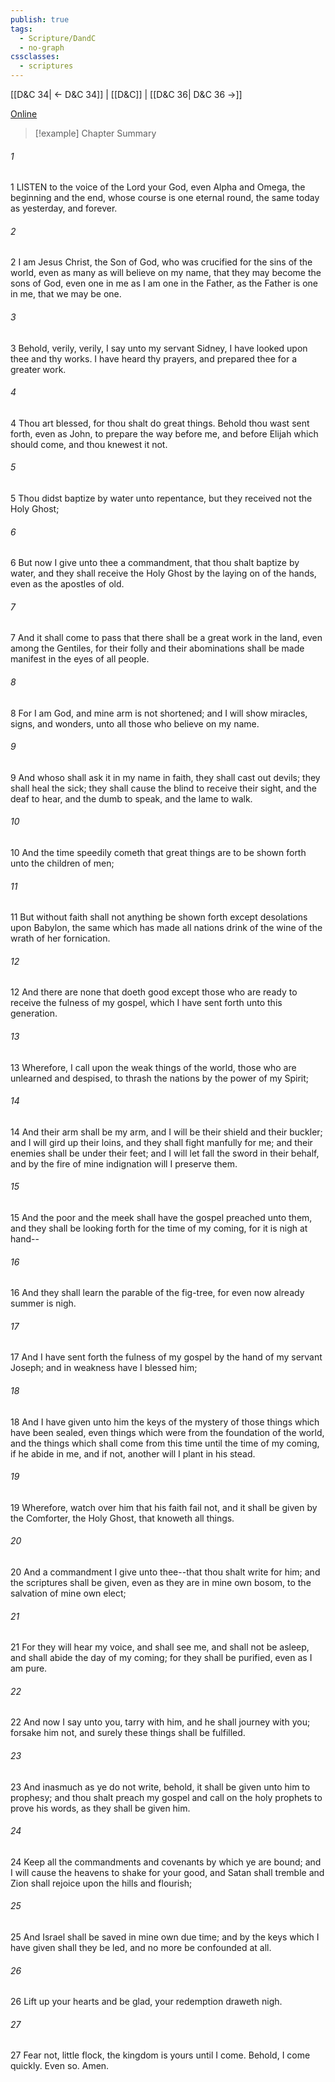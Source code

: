 ```yaml
---
publish: true
tags:
  - Scripture/DandC
  - no-graph
cssclasses:
  - scriptures
---
```

[[D&C 34| ← D&C 34]] | [[D&C]] | [[D&C 36| D&C 36 →]]

[Online](https://churchofjesuschrist.org/study/scriptures/dc-testament/dc/35?lang=eng)

>[!example] Chapter Summary
>
###### 1
1 LISTEN to the voice of the Lord your God, even Alpha and Omega, the beginning and the end, whose course is one eternal round, the same today as yesterday, and forever.
###### 2
2 I am Jesus Christ, the Son of God, who was crucified for the sins of the world, even as many as will believe on my name, that they may become the sons of God, even one in me as I am one in the Father, as the Father is one in me, that we may be one.
###### 3
3 Behold, verily, verily, I say unto my servant Sidney, I have looked upon thee and thy works. I have heard thy prayers, and prepared thee for a greater work.
###### 4
4 Thou art blessed, for thou shalt do great things. Behold thou wast sent forth, even as John, to prepare the way before me, and before Elijah which should come, and thou knewest it not.
###### 5
5 Thou didst baptize by water unto repentance, but they received not the Holy Ghost;
###### 6
6 But now I give unto thee a commandment, that thou shalt baptize by water, and they shall receive the Holy Ghost by the laying on of the hands, even as the apostles of old.
###### 7
7 And it shall come to pass that there shall be a great work in the land, even among the Gentiles, for their folly and their abominations shall be made manifest in the eyes of all people.
###### 8
8 For I am God, and mine arm is not shortened; and I will show miracles, signs, and wonders, unto all those who believe on my name.
###### 9
9 And whoso shall ask it in my name in faith, they shall cast out devils; they shall heal the sick; they shall cause the blind to receive their sight, and the deaf to hear, and the dumb to speak, and the lame to walk.
###### 10
10 And the time speedily cometh that great things are to be shown forth unto the children of men;
###### 11
11 But without faith shall not anything be shown forth except desolations upon Babylon, the same which has made all nations drink of the wine of the wrath of her fornication.
###### 12
12 And there are none that doeth good except those who are ready to receive the fulness of my gospel, which I have sent forth unto this generation.
###### 13
13 Wherefore, I call upon the weak things of the world, those who are unlearned and despised, to thrash the nations by the power of my Spirit;
###### 14
14 And their arm shall be my arm, and I will be their shield and their buckler; and I will gird up their loins, and they shall fight manfully for me; and their enemies shall be under their feet; and I will let fall the sword in their behalf, and by the fire of mine indignation will I preserve them.
###### 15
15 And the poor and the meek shall have the gospel preached unto them, and they shall be looking forth for the time of my coming, for it is nigh at hand--
###### 16
16 And they shall learn the parable of the fig-tree, for even now already summer is nigh.
###### 17
17 And I have sent forth the fulness of my gospel by the hand of my servant Joseph; and in weakness have I blessed him;
###### 18
18 And I have given unto him the keys of the mystery of those things which have been sealed, even things which were from the foundation of the world, and the things which shall come from this time until the time of my coming, if he abide in me, and if not, another will I plant in his stead.
###### 19
19 Wherefore, watch over him that his faith fail not, and it shall be given by the Comforter, the Holy Ghost, that knoweth all things.
###### 20
20 And a commandment I give unto thee--that thou shalt write for him; and the scriptures shall be given, even as they are in mine own bosom, to the salvation of mine own elect;
###### 21
21 For they will hear my voice, and shall see me, and shall not be asleep, and shall abide the day of my coming; for they shall be purified, even as I am pure.
###### 22
22 And now I say unto you, tarry with him, and he shall journey with you; forsake him not, and surely these things shall be fulfilled.
###### 23
23 And inasmuch as ye do not write, behold, it shall be given unto him to prophesy; and thou shalt preach my gospel and call on the holy prophets to prove his words, as they shall be given him.
###### 24
24 Keep all the commandments and covenants by which ye are bound; and I will cause the heavens to shake for your good, and Satan shall tremble and Zion shall rejoice upon the hills and flourish;
###### 25
25 And Israel shall be saved in mine own due time; and by the keys which I have given shall they be led, and no more be confounded at all.
###### 26
26 Lift up your hearts and be glad, your redemption draweth nigh.
###### 27
27 Fear not, little flock, the kingdom is yours until I come. Behold, I come quickly. Even so. Amen.




